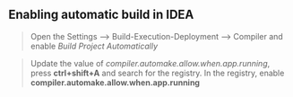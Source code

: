 ## Enabling automatic build in IDEA

> Open the Settings --> Build-Execution-Deployment --> Compiler and enable  *Build Project Automatically*

> Update the value of *compiler.automake.allow.when.app.running*, 
  press **ctrl+shift+A** and search for the registry. In the registry, enable **compiler.automake.allow.when.app.running**
